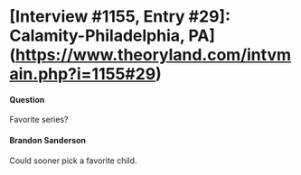 # [Interview #1155, Entry #29]: Calamity-Philadelphia, PA](https://www.theoryland.com/intvmain.php?i=1155#29)

#### Question

Favorite series?

#### Brandon Sanderson

Could sooner pick a favorite child.

